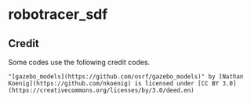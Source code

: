 # robotracer_sdf

## Credit 
Some codes use the following credit codes.

	"[gazebo_models](https://github.com/osrf/gazebo_models)" by [Nathan Koenig](https://github.com/nkoenig) is licensed under [CC BY 3.0](https://creativecommons.org/licenses/by/3.0/deed.en)
